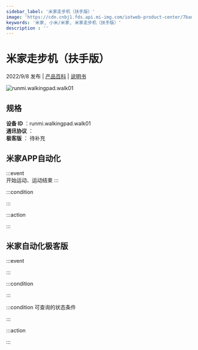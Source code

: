 ```yaml
---
sidebar_label: '米家走步机（扶手版）'
image: 'https://cdn.cnbj1.fds.api.mi-img.com/iotweb-product-center/7bad5cb1b5ed5af9482ce33090299deb_1644895576024.png?GalaxyAccessKeyId=AKVGLQWBOVIRQ3XLEW&Expires=9223372036854775807&Signature=pURYsEfoq7yx7z4MYItSW+PPzSg='
keywords: '米家, 小米/米家, 米家走步机（扶手版）'
description : ''
---
```

# 米家走步机（扶手版）

2022/9/8 发布 | [产品百科](https://home.mi.com/webapp/content/baike/product/index.html?model=runmi.walkingpad.walk01/) | [说明书](https://home.mi.com/views/introduction.html?model=runmi.walkingpad.walk01&region=cn)

![runmi.walkingpad.walk01](https://cdn.cnbj1.fds.api.mi-img.com/iotweb-product-center/7bad5cb1b5ed5af9482ce33090299deb_1644895576024.png?GalaxyAccessKeyId=AKVGLQWBOVIRQ3XLEW&Expires=9223372036854775807&Signature=pURYsEfoq7yx7z4MYItSW+PPzSg=)

## 规格  
> 
**设备 ID** ：runmi.walkingpad.walk01  
**通讯协议** ：  
**极客版**  ： 待补充 


## 米家APP自动化  

:::event  
开始运动、运动结束
:::

:::condition  

:::

:::action   

:::

## 米家自动化极客版  

:::event  

:::

:::condition  

:::

:::condition 可查询的状态条件  

:::

:::action  

:::

        
